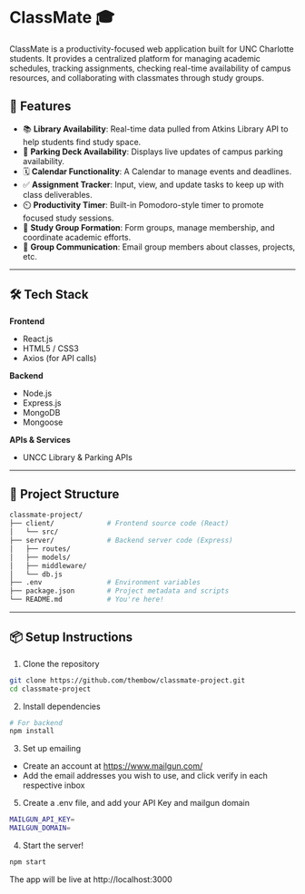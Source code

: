 # ClassMate 🎓

ClassMate is a productivity-focused web application built for UNC Charlotte students. It provides a centralized platform for managing academic schedules, tracking assignments, checking real-time availability of campus resources, and collaborating with classmates through study groups.

## 🚀 Features

- 📚 **Library Availability**: Real-time data pulled from Atkins Library API to help students find study space.
- 🚗 **Parking Deck Availability**: Displays live updates of campus parking availability.
- 🗓️ **Calendar Functionality**: A Calendar to manage events and deadlines.
- ✅ **Assignment Tracker**: Input, view, and update tasks to keep up with class deliverables.
- ⏲️ **Productivity Timer**: Built-in Pomodoro-style timer to promote focused study sessions.
- 👥 **Study Group Formation**: Form groups, manage membership, and coordinate academic efforts.
- 💬 **Group Communication**: Email group members about classes, projects, etc.

---

## 🛠️ Tech Stack

**Frontend**  
- React.js  
- HTML5 / CSS3  
- Axios (for API calls)

**Backend**  
- Node.js  
- Express.js  
- MongoDB  
- Mongoose

**APIs & Services**  
- UNCC Library & Parking APIs

---

## 📂 Project Structure

```bash
classmate-project/
├── client/             # Frontend source code (React)
│   └── src/
├── server/             # Backend server code (Express)
│   ├── routes/
│   ├── models/
│   ├── middleware/
│   └── db.js
├── .env                # Environment variables
├── package.json        # Project metadata and scripts
└── README.md           # You're here!
```
---
## 📦 Setup Instructions
1. Clone the repository
```bash
git clone https://github.com/thembow/classmate-project.git
cd classmate-project
```
2. Install dependencies
```bash
# For backend
npm install
```
3. Set up emailing
* Create an account at  https://www.mailgun.com/
* Add the email addresses you wish to use, and click verify in each respective inbox
5. Create a .env file, and add your API Key and mailgun domain
```bash
MAILGUN_API_KEY=
MAILGUN_DOMAIN=
```
4. Start the server!
```bash
npm start
```
The app will be live at http://localhost:3000 
